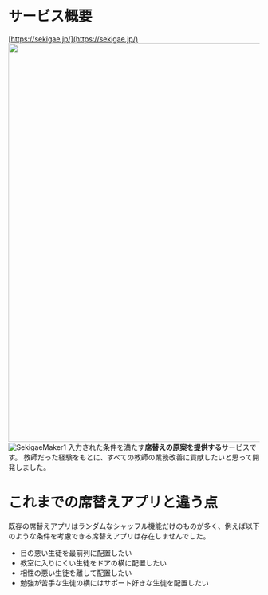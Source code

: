 # サービス概要
[https://sekigae.jp/](https://sekigae.jp/)
<img width="800px" src="https://qiita-image-store.s3.ap-northeast-1.amazonaws.com/0/693123/feceec5d-cc2a-dacd-28b9-2cec69b6d7bf.gif">
![SekigaeMaker1](https://qiita-image-store.s3.ap-northeast-1.amazonaws.com/0/693123/feceec5d-cc2a-dacd-28b9-2cec69b6d7bf.gif)
入力された条件を満たす**席替えの原案を提供する**サービスです。
教師だった経験をもとに、すべての教師の業務改善に貢献したいと思って開発しました。

# これまでの席替えアプリと違う点

既存の席替えアプリはランダムなシャッフル機能だけのものが多く、例えば以下のような条件を考慮できる席替えアプリは存在しませんでした。

- 目の悪い生徒を最前列に配置したい
- 教室に入りにくい生徒をドアの横に配置したい
- 相性の悪い生徒を離して配置したい
- 勉強が苦手な生徒の横にはサポート好きな生徒を配置したい
